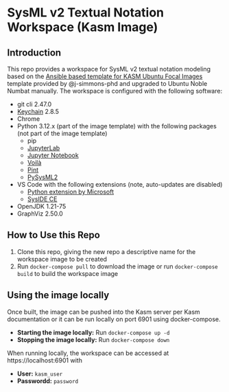 # SysML v2 Textual Notation Workspace (Kasm Image)

## Introduction

This repo provides a workspace for SysML v2 textual notation modeling based on the [Ansible based template for KASM Ubuntu Focal Images](https://github.com/j-simmons-phd/kasm-core-focal-template) template provided by @j-simmons-phd and upgraded to Ubuntu Noble Numbat manually.  The workspace is configured with the following software:

- git cli 2.47.0
- [Keychain](https://www.funtoo.org/Keychain) 2.8.5
- Chrome
- Python 3.12.x (part of the image template) with the following packages (not part of the image template)
    - pip
    - [JupyterLab](https://jupyter.org/)
    - [Jupyter Notebook](https://jupyter.org/)
    - [Voilà](https://voila.readthedocs.io/en/stable/index.html)
    - [Pint](https://pint.readthedocs.io/en/stable/)
    - [PySysML2](https://github.com/DAF-Digital-Transformation-Office/PySysML2)
- VS Code with the following extensions (note, auto-updates are disabled)
    - [Python extension by Microsoft](https://marketplace.visualstudio.com/items?itemName=ms-python.python)
    - [SysIDE CE](https://marketplace.visualstudio.com/items?itemName=sensmetry.sysml-2ls)
- OpenJDK 1.21-75
- GraphViz 2.50.0

## How to Use this Repo

1. Clone this repo, giving the new repo a descriptive name for the workspace image to be created
1. Run `docker-compose pull` to download the image or run `docker-compose build` to build the workspace image 

## Using the image locally

Once built, the image can be pushed into the Kasm server per Kasm documentation or it can be run locally on port 6901 using docker-compose.

- **Starting the image locally:** Run `docker-compose up -d`
- **Stopping the image locally:** Run `docker-compose down`

When running locally, the workspace can be accessed at https://localhost:6901 with
- **User:** `kasm_user`
- **Passwordd:** `password`
